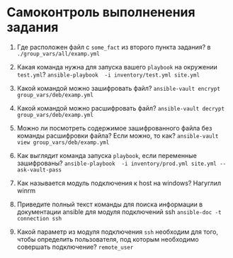 # Самоконтроль выполненения задания

1. Где расположен файл с `some_fact` из второго пункта задания?
в `./group_vars/all/examp.yml`

2. Какая команда нужна для запуска вашего `playbook` на окружении `test.yml`?
`ansible-playbook  -i inventory/test.yml site.yml` 

3. Какой командой можно зашифровать файл?
`ansible-vault encrypt group_vars/deb/examp.yml`

4. Какой командой можно расшифровать файл?
`ansible-vault decrypt group_vars/deb/examp.yml`

5. Можно ли посмотреть содержимое зашифрованного файла без команды расшифровки файла? Если можно, то как?
`ansible-vault view group_vars/deb/examp.yml`

6. Как выглядит команда запуска `playbook`, если переменные зашифрованы?
`ansible-playbook  -i inventory/prod.yml site.yml --ask-vault-pass`

7. Как называется модуль подключения к host на windows?
Нагуглил winrm

8. Приведите полный текст команды для поиска информации в документации ansible для модуля подключений ssh
`ansible-doc -t connection ssh`

9. Какой параметр из модуля подключения `ssh` необходим для того, чтобы определить пользователя, под которым необходимо совершать подключение?
`remote_user`